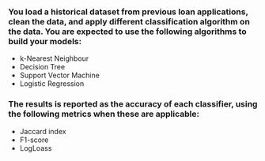 ### You load a historical dataset from previous loan applications, clean the data, and apply different classification algorithm on the data. You are expected to use the following algorithms to build your models:

* k-Nearest Neighbour
* Decision Tree
* Support Vector Machine
* Logistic Regression
### The results is reported as the accuracy of each classifier, using the following metrics when these are applicable:

* Jaccard index
* F1-score
* LogLoass
